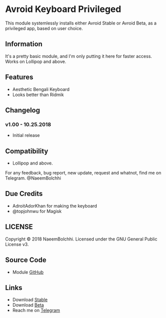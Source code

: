 # Avroid Keyboard Privileged
This module systemlessly installs either Avroid Stable or Avroid Beta, as a privileged app, based on user choice.

## Information
It's a pretty basic module, and I'm only putting it here for faster access. Works on Lollipop and above.

## Features
* Aesthetic Bengali Keyboard
* Looks better than Ridmik

## Changelog
### v1.00 - 10.25.2018
* Initial release

## Compatibility
- Lollipop and above.

For any feedback, bug report, new update, request and whatnot, find me on Telegram. @NaeemBolchhi

## Due Credits
- AdroitAdorKhan for making the keyboard
- @topjohnwu for Magisk

## LICENSE
Copyright © 2018 NaeemBolchhi. Licensed under the GNU General Public License v3.

## Source Code
* Module [GitHub](https://github.com/NaeemBolchhi/AvroidPriv)

## Links
- Download [Stable](https://tinyurl.com/Avroid)
- Download [Beta](https://tinyurl.com/Avroid2)
- Reach me on [Telegram](https://telegram.im/@NaeemBolchhi)
